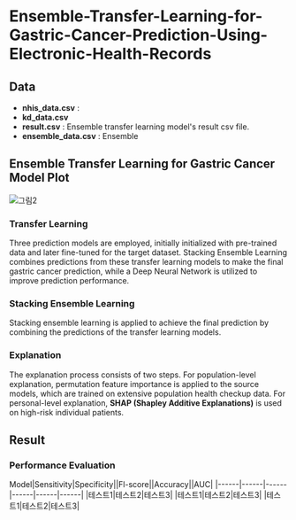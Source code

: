 # Ensemble-Transfer-Learning-for-Gastric-Cancer-Prediction-Using-Electronic-Health-Records



## Data
- **nhis_data.csv** : 
- **kd_data.csv**
- **result.csv** : Ensemble transfer learning model's result csv file.
- **ensemble_data.csv** : Ensemble 


## Ensemble Transfer Learning for Gastric Cancer Model Plot
![그림2](https://github.com/YeabinLim/Ensemble_Transfer_Learning_for_Gastric_Cancer/assets/118752772/43f06ec5-a160-434e-b28a-5406103af22a)

### Transfer Learning
Three prediction models are employed, initially initialized with pre-trained data and later fine-tuned for the target dataset. Stacking Ensemble Learning combines predictions from these transfer learning models to make the final gastric cancer prediction, while a Deep Neural Network is utilized to improve prediction performance.

### Stacking Ensemble Learning
Stacking ensemble learning is applied to achieve the final prediction by combining the predictions of the transfer learning models.

### Explanation
The explanation process consists of two steps. For population-level explanation, permutation feature importance is applied to the source models, which are trained on extensive population health checkup data. For personal-level explanation, **SHAP (Shapley Additive Explanations)** is used on high-risk individual patients.


## Result
### Performance Evaluation
Model|Sensitivity|Specificity||Fl-score||Accuracy||AUC|
|------|------|------|------|------|------|
|테스트1|테스트2|테스트3|
|테스트1|테스트2|테스트3|
|테스트1|테스트2|테스트3|
